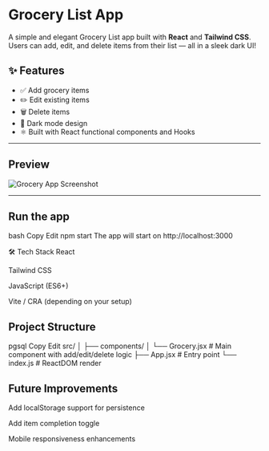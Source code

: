 # Grocery List App

A simple and elegant Grocery List app built with **React** and **Tailwind CSS**. Users can add, edit, and delete items from their list — all in a sleek dark UI!

## ✨ Features

- ✅ Add grocery items
- ✏️ Edit existing items
- 🗑️ Delete items
- 🌙 Dark mode design
- ⚛️ Built with React functional components and Hooks

---

##  Preview

![Grocery App Screenshot](link-to-screenshot-if-you-have-one.png)

---


## Run the app
bash
Copy
Edit
npm start
The app will start on http://localhost:3000

🛠️ Tech Stack
React

Tailwind CSS

JavaScript (ES6+)

Vite / CRA (depending on your setup)

## Project Structure
pgsql
Copy
Edit
src/
│
├── components/
│   └── Grocery.jsx       # Main component with add/edit/delete logic
├── App.jsx               # Entry point
└── index.js              # ReactDOM render
## Future Improvements
Add localStorage support for persistence

Add item completion toggle

Mobile responsiveness enhancements



